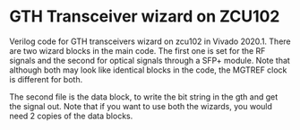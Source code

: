 
# GTH Transceiver wizard on ZCU102
Verilog code for GTH transceivers wizard on zcu102 in Vivado 2020.1. There are two wizard blocks in the main code. The first one is set for the RF signals and the second for optical signals through a SFP+ module. Note that although both may look like identical blocks in the code, the MGTREF clock is different for both.

The second file is the data block, to write the bit string in the gth and get the signal out. Note that if you want to use both the wizards, you would need 2 copies of the data blocks.
